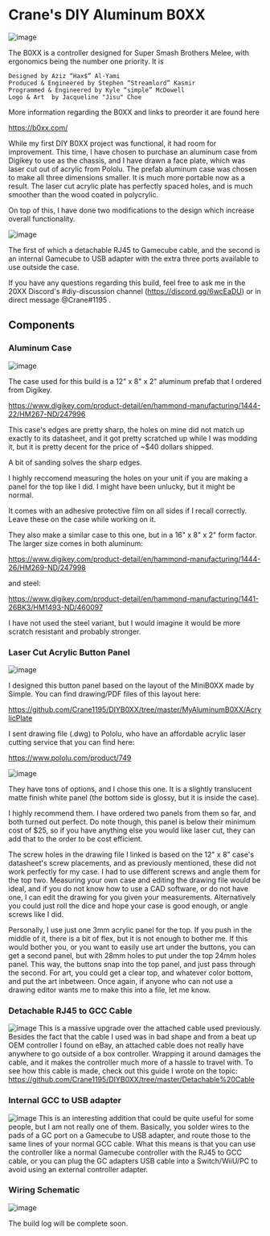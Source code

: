 # Crane's DIY Aluminum B0XX
![image](https://i.imgur.com/u44Nq8T.jpg)

The B0XX is a controller designed for Super Smash Brothers Melee, with ergonomics being the number one priority. It is

    Designed by Aziz “Hax$” Al-Yami
    Produced & Engineered by Stephen “Streamlord” Kasmir
    Programmed & Engineered by Kyle “simple” McDowell
    Logo & Art  by Jacqueline "Jisu" Choe

More information regarding the B0XX and links to preorder it are found here

https://b0xx.com/

While my first DIY B0XX project was functional, it had room for improvement. This time, I have chosen to purchase an aluminum case from Digikey to use as the chassis, and I have drawn a face plate, which was laser cut out of acrylic from Pololu. The prefab aluminum case was chosen to make all three dimensions smaller. It is much more portable now as a result. The laser cut acrylic plate has perfectly spaced holes, and is much smoother than the wood coated in polycrylic.

On top of this, I have done two modifications to the design which increase overall functionality.

![image](https://i.imgur.com/LMoBayj.jpg)

The first of which a detachable RJ45 to Gamecube cable, and the second is an internal Gamecube to USB adapter with the extra three ports available to use outside the case.

If you have any questions regarding this build, feel free to ask me in the 20XX Discord's #diy-discussion channel (https://discord.gg/6wcEaDU) or in direct message @Crane#1195 .

## Components

### Aluminum Case
![image](https://i.imgur.com/7dGkZdS.jpg)

The case used for this build is a 12" x 8" x 2" aluminum prefab that I ordered from Digikey.

https://www.digikey.com/product-detail/en/hammond-manufacturing/1444-22/HM267-ND/247996

This case's edges are pretty sharp, the holes on mine did not match up exactly to its datasheet, and it got pretty scratched up while I was modding it, but it is pretty decent for the price of ~$40 dollars shipped.

A bit of sanding solves the sharp edges.

I highly reccomend measuring the holes on your unit if you are making a panel for the top like I did. I might have been unlucky, but it might be normal.

It comes with an adhesive protective film on all sides if I recall correctly. Leave these on the case while working on it.

They also make a similar case to this one, but in a 16" x 8" x 2" form factor. The larger size comes in both aluminum:

https://www.digikey.com/product-detail/en/hammond-manufacturing/1444-26/HM269-ND/247998

and steel:

https://www.digikey.com/product-detail/en/hammond-manufacturing/1441-26BK3/HM1493-ND/460097

I have not used the steel variant, but I would imagine it would be more scratch resistant and probably stronger.

### Laser Cut Acrylic Button Panel
![image](https://i.imgur.com/0ZhgDX8.jpg)

I designed this button panel based on the layout of the MiniB0XX made by Simple. You can find drawing/PDF files of this layout here:

https://github.com/Crane1195/DIYB0XX/tree/master/MyAluminumB0XX/AcrylicPlate

I sent drawing file (.dwg) to Pololu, who have an affordable acrylic laser cutting service that you can find here:

https://www.pololu.com/product/749

![image](https://i.imgur.com/Cc4ZUtd.png)

They have tons of options, and I chose this one. It is a slightly translucent matte finish white panel (the bottom side is glossy, but it is inside the case).

I highly recommend them. I have ordered two panels from them so far, and both turned out perfect. Do note though, this panel is below their minimum cost of $25, so if you have anything else you would like laser cut, they can add that to the order to be cost efficient.

The screw holes in the drawing file I linked is based on the 12" x 8" case's datasheet's screw placements, and as previously mentioned, these did not work perfectly for my case. I had to use different screws and angle them for the top two. Measuring your own case and editing the drawing file would be ideal, and if you do not know how to use a CAD software, or do not have one, I can edit the drawing for you given your measurements. Alternatively you could just roll the dice and hope your case is good enough, or angle screws like I did.

Personally, I use just one 3mm acrylic panel for the top. If you push in the middle of it, there is a bit of flex, but it is not enough to bother me. If this would bother you, or you want to easily use art under the buttons, you can get a second panel, but with 28mm holes to put under the top 24mm holes panel. This way, the buttons snap into the top panel, and just pass through the second. For art, you could get a clear top, and whatever color bottom, and put the art inbetween. Once again, if anyone who can not use a drawing editor wants me to make this into a file, let me know.

### Detachable RJ45 to GCC Cable
![image](https://camo.githubusercontent.com/8c6c392c081724a795778e1a34ffaf427c57ec16/68747470733a2f2f692e696d6775722e636f6d2f4745306f537a532e6a7067)
This is a massive upgrade over the attached cable used previously. Besides the fact that the cable I used was in bad shape and from a beat up OEM controller I found on eBay, an attached cable does not really have anywhere to go outside of a box controller. Wrapping it around damages the cable, and it makes the controller much more of a hassle to travel with. To see how this cable is made, check out this guide I wrote on the topic: https://github.com/Crane1195/DIYB0XX/tree/master/Detachable%20Cable

### Internal GCC to USB adapter
![image](https://i.imgur.com/PZbbE8u.jpg)
This is an interesting addition that could be quite useful for some people, but I am not really one of them. Basically, you solder wires to the pads of a GC port on a Gamecube to USB adapter, and route those to the same lines of your normal GCC cable. What this means is that you can use the controller like a normal Gamecube controller with the RJ45 to GCC cable, or you can plug the GC adapters USB cable into a Switch/WiiU/PC to avoid using an external controller adapter.





### Wiring Schematic
![image](https://camo.githubusercontent.com/e8696673eb8698e2e7a6e50c574682dc869a7e0e/68747470733a2f2f692e696d6775722e636f6d2f7a346f5a50324f2e6a7067)


The build log will be complete soon.
